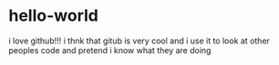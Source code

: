 # hello-world
i love github!!!
i thnk that gitub is very cool and i use it to look at other peoples code and pretend i know what they are doing
